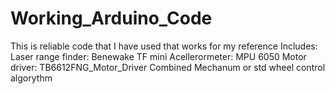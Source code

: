 # Working_Arduino_Code
This is reliable code that I have used that works for my reference
Includes:
Laser range finder: Benewake TF mini
Acellerormeter: MPU 6050
Motor driver: TB6612FNG_Motor_Driver
Combined Mechanum or std wheel control algorythm
